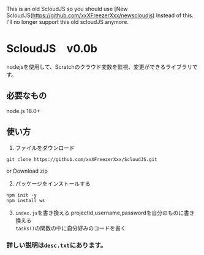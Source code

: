 This is an old ScloudJS so you should use [New ScloudJS(https://github.com/xxXFreezerXxx/newscloudjs) Instead of this. I'll no longer support this old scloudJS anymore.

# ScloudJS　v0.0b
nodejsを使用して、Scratchのクラウド変数を監視、変更ができるライブラリです。

## 必要なもの
node.js 18.0+
## 使い方
1. ファイルをダウンロード
```
git clone https://github.com/xxXFreezerXxx/ScloudJS.git
```
or Download zip

2. パッケージをインストールする
```
npm init -y
npm install ws
```
3. `index.js`を書き換える
projectid,username,passwordを自分のものに書き換える<br>
`tasks()`の関数の中に自分好みのコードを書く

### 詳しい説明は`desc.txt`にあります。
